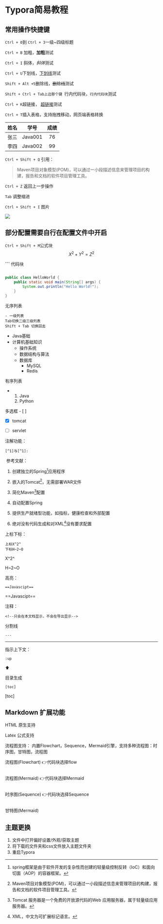 # Typora简易教程

## 常用操作快捷键

``Ctrl + 0``到 ``Ctrl + 3``一级~四级标题

``Ctrl + B`` 加粗，**加粗**测试

``Ctrl + I`` 斜体，*斜体*测试

``Ctrl + U``下划线，<u>下划线</u>测试

``Shift + Alt +5``删除线，~~删除线~~测试

``Shift + Ctrl + Tab上边那个键 ``行内代码块，`行内代码块`测试

`Ctrl + K`超链接， [超链接](https://www.baidu.com)测试

`Ctrl + T`插入表格，支持拖拽移动，网页端表格转换

| 姓名 |  学号   | 成绩 |
| :--: | :-----: | :--: |
| 张三 | Java001 |  76  |
| 李四 | Java002 |  99  |

`Ctrl + Shift + Q` 引用：

> Maven项目对象模型(POM)，可以通过一小段描述信息来管理项目的构建，报告和文档的软件项目管理工具。

`Ctrl + Z` 返回上一步操作

`Tab` 调整缩进

`Ctrl + Shift + I` 图片

<img src="http://pic21.nipic.com/20120523/4175162_180626364155_2.jpg" />



## 部分配置需要自行在配置文件中开启

`Ctrl + Shift + M`公式块
$$
X^2 + Y^2 = Z^2
$$


**```**  代码块

```java

public class HelloWorld {
    public static void main(String[] args) {
        System.out.println("Hello World!");
    }
}
```



无序列表

```
- 一级列表
Tab切换二级三级列表
Shift + Tab 切换回去
```

- Java基础
- 计算机基础知识
  - 操作系统
  - 数据结构与算法
  - 数据库
    - MySQL
    - Redis

有序列表

- 1. Java
  2. Python



多选框  \- [ ] 

- [x] tomcat
- [ ] servlet



注解功能：

```
[^1]与[^1]:
```

​	参考文献：

1. 创建独立的Spring[^1]应用程序

2. 嵌入的Tomcat[^2]，无需部署WAR文件

3. 简化Maven[^3]配置

4. 自动配置Spring
5. 提供生产就绪型功能，如指标，健康检查和外部配置

6. 绝对没有代码生成和对XML[^4]没有要求配置

[^1]: spring框架是由于软件开发的复杂性而创建的轻量级控制反转（IoC）和面向切面（AOP）的容器框架。
[^2]: Maven项目对象模型(POM)，可以通过一小段描述信息来管理项目的构建，报告和文档的软件项目管理工具。
[^3]: Tomcat 服务器是一个免费的开放源代码的Web 应用服务器，属于轻量级应用服务器。
[^4]:XML，中文为可扩展标记语言。



上标下标：

```
上标X^2^
下标H~2~O
```

X^2^

H~2~O



高亮：

```
==Javascipt==
```

==Javascipt==



注释：

```
<!--只会在本文档显示，不会在导出显示-->
```

<!--只会在本文档显示，不会在导出显示-->



分割线

```
---
```

---



指示上下文：

```
:up
```

:arrow_up:



目录生成

```
[toc]
```

[toc]

## Markdown 扩展功能

HTML 原生支持

Latex 公式支持

流程图支持： 内置Flowchart，Sequence，Mermaid引擎，支持多种流程图：时序图，甘特图，流程图



流程图(Flowchart) :point_right:代码块选择flow

```flow

```

流程图(Mermaid) :point_right:代码块选择Mermaid

```Mermaid

```

时序图(Sequence) :point_right:代码块选择Sequence

```sequence

```

甘特图(Mermaid)



## 主题更换

1. 文件​中打开偏好设置/外观/获取主题
2. 将下载的文件夹和css文件放入主题文件夹
3. 重启Typora







